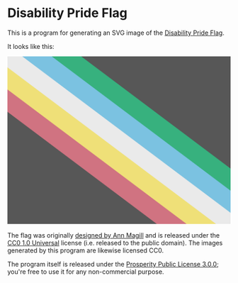 # Disability Pride Flag

This is a program for generating an SVG image of the [Disability Pride Flag].

It looks like this:

![The disability pride flag](./DisabilityPrideFlag.svg)

The flag was originally [designed by Ann Magill] and is released under
the [CC0 1.0 Universal] license (i.e. released to the public domain).
The images generated by this program are likewise licensed CC0.

[Disability Pride Flag]: https://en.wikipedia.org/wiki/Disability_flag#Influence_of_%22Disability_Pride%22
[designed by Ann Magill]: https://capri0mni.dreamwidth.org/profile
[CC0 1.0 Universal]:https://creativecommons.org/publicdomain/zero/1.0/?ref=chooser-v1

The program itself is released under the [Prosperity Public License 3.0.0];
you're free to use it for any non-commercial purpose.

[Prosperity Public License 3.0.0]: https://prosperitylicense.com/versions/3.0.0
